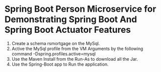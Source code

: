 # Spring Boot Person Microservice for Demonstrating Spring Boot And Spring Boot Actuator Features

1) Create a schema rsmortgage on the MySql.
2) Active the MySql profile from the VM Arguments by the following command
   -Dspring.profiles.active=mysql
3) Use the Maven Install from the Run-As to download all the Jar.
4) Use the Spring-Boot app to Run the application.


